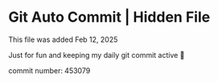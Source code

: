 # Git Auto Commit | Hidden File

This file was added Feb 12, 2025

Just for fun and keeping my daily git commit active 🤪

commit number: 453079
